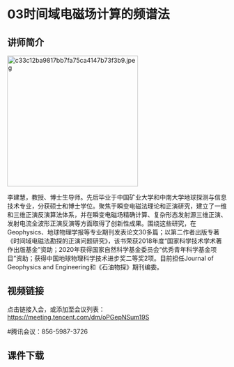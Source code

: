 # 03时间域电磁场计算的频谱法

## 讲师简介

<img src="https://s1.imagehub.cc/images/2023/08/25/c33c12ba9817bb7fa75ca4147b73f3b9.jpeg" alt="c33c12ba9817bb7fa75ca4147b73f3b9.jpeg" border="0" weight=400 height=300 />

李建慧，教授、博士生导师。先后毕业于中国矿业大学和中南大学地球探测与信息技术专业，分获硕士和博士学位。聚焦于瞬变电磁法理论和正演研究，建立了一维和三维正演反演算法体系，并在瞬变电磁场精确计算、复杂形态发射源三维正演、发射电流全波形正演反演等方面取得了创新性成果。围绕这些研究，在Geophysics、地球物理学报等专业期刊发表论文30多篇；以第二作者出版专著《时间域电磁法勘探的正演问题研究》，该书荣获2018年度“国家科学技术学术著作出版基金”资助；2020年获得国家自然科学基金委员会“优秀青年科学基金项目”资助；获得中国地球物理科学技术进步奖二等奖2项。目前担任Journal of Geophysics and Engineering和《石油物探》期刊编委。

## 视频链接
点击链接入会，或添加至会议列表：
https://meeting.tencent.com/dm/oPGepNSum19S

#腾讯会议：856-5987-3726

## 课件下载
